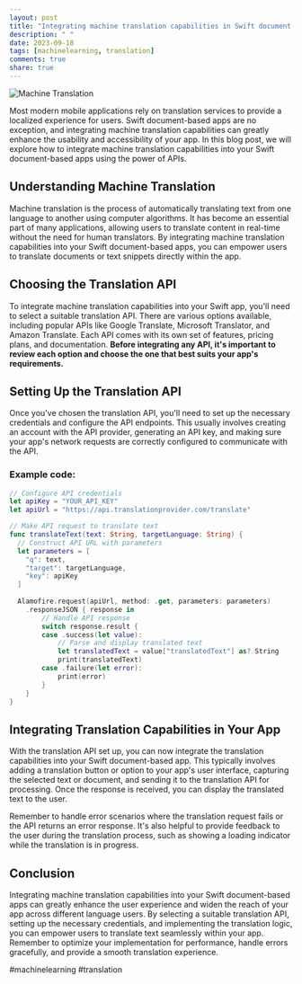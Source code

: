 ```yaml
---
layout: post
title: "Integrating machine translation capabilities in Swift document-based apps"
description: " "
date: 2023-09-18
tags: [machinelearning, translation]
comments: true
share: true
---
```


![Machine Translation](https://example.com/machine-translation.png)

Most modern mobile applications rely on translation services to provide a localized experience for users. Swift document-based apps are no exception, and integrating machine translation capabilities can greatly enhance the usability and accessibility of your app. In this blog post, we will explore how to integrate machine translation capabilities into your Swift document-based apps using the power of APIs.

## Understanding Machine Translation

Machine translation is the process of automatically translating text from one language to another using computer algorithms. It has become an essential part of many applications, allowing users to translate content in real-time without the need for human translators. By integrating machine translation capabilities into your Swift document-based apps, you can empower users to translate documents or text snippets directly within the app.

## Choosing the Translation API

To integrate machine translation capabilities into your Swift app, you'll need to select a suitable translation API. There are various options available, including popular APIs like Google Translate, Microsoft Translator, and Amazon Translate. Each API comes with its own set of features, pricing plans, and documentation. **Before integrating any API, it's important to review each option and choose the one that best suits your app's requirements.**

## Setting Up the Translation API

Once you've chosen the translation API, you'll need to set up the necessary credentials and configure the API endpoints. This usually involves creating an account with the API provider, generating an API key, and making sure your app's network requests are correctly configured to communicate with the API.

### Example code:

```swift
// Configure API credentials
let apiKey = "YOUR_API_KEY"
let apiUrl = "https://api.translationprovider.com/translate"

// Make API request to translate text
func translateText(text: String, targetLanguage: String) {
  // Construct API URL with parameters
  let parameters = [
    "q": text,
    "target": targetLanguage,
    "key": apiKey
  ]
  
  Alamofire.request(apiUrl, method: .get, parameters: parameters)
    .responseJSON { response in
        // Handle API response
        switch response.result {
        case .success(let value):
            // Parse and display translated text
            let translatedText = value["translatedText"] as? String
            print(translatedText)
        case .failure(let error):
            print(error)
        }
    }
}
```

## Integrating Translation Capabilities in Your App

With the translation API set up, you can now integrate the translation capabilities into your Swift document-based app. This typically involves adding a translation button or option to your app's user interface, capturing the selected text or document, and sending it to the translation API for processing. Once the response is received, you can display the translated text to the user.

Remember to handle error scenarios where the translation request fails or the API returns an error response. It's also helpful to provide feedback to the user during the translation process, such as showing a loading indicator while the translation is in progress.

## Conclusion

Integrating machine translation capabilities into your Swift document-based apps can greatly enhance the user experience and widen the reach of your app across different language users. By selecting a suitable translation API, setting up the necessary credentials, and implementing the translation logic, you can empower users to translate text seamlessly within your app. Remember to optimize your implementation for performance, handle errors gracefully, and provide a smooth translation experience.

#machinelearning #translation